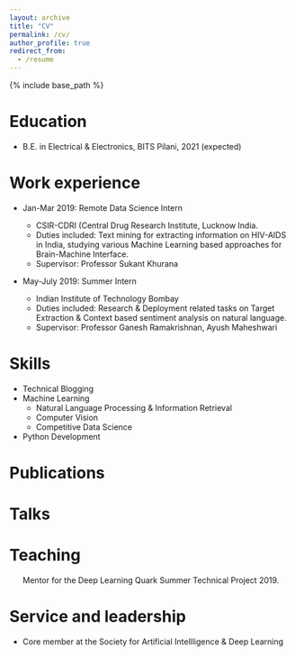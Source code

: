 ```yaml
---
layout: archive
title: "CV"
permalink: /cv/
author_profile: true
redirect_from:
  - /resume
---
```


{% include base_path %}

Education
======
* B.E. in Electrical & Electronics, BITS Pilani, 2021 (expected)


Work experience
======

* Jan-Mar 2019: Remote Data Science Intern
  * CSIR-CDRI (Central Drug Research Institute, Lucknow India.
  * Duties included: Text mining for extracting information on HIV-AIDS in India, studying various Machine Learning based approaches for Brain-Machine Interface.
  * Supervisor: Professor Sukant Khurana

* May-July 2019: Summer Intern
  * Indian Institute of Technology Bombay
  * Duties included: Research & Deployment related tasks on Target Extraction & Context based sentiment analysis on natural language.
  * Supervisor: Professor Ganesh Ramakrishnan, Ayush Maheshwari


  
Skills
======
* Technical Blogging
* Machine Learning
  * Natural Language Processing & Information Retrieval
  * Computer Vision
  * Competitive Data Science
* Python Development

Publications
======
  <ul></ul>
  
Talks
======
  <ul></ul>
  
Teaching
======
  <ul>Mentor for the Deep Learning Quark Summer Technical Project 2019.</ul>
  
Service and leadership
======
* Core member at the Society for Artificial Intellligence & Deep Learning
